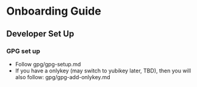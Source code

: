 # Onboarding Guide

## Developer Set Up
### GPG set up
- Follow gpg/gpg-setup.md
- If you have a onlykey (may switch to yubikey later, TBD), then you will also follow: gpg/gpg-add-onlykey.md
